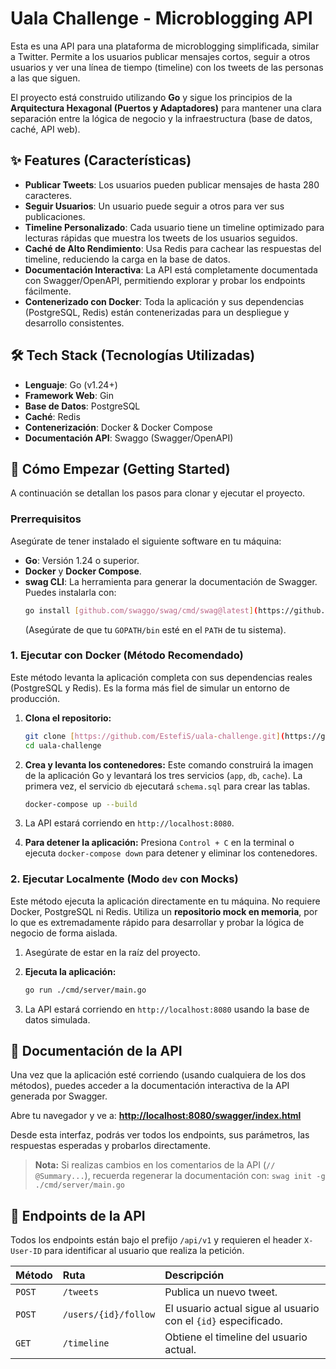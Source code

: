 # Uala Challenge - Microblogging API

Esta es una API para una plataforma de microblogging simplificada, similar a Twitter. Permite a los usuarios publicar mensajes cortos, seguir a otros usuarios y ver una línea de tiempo (timeline) con los tweets de las personas a las que siguen.

El proyecto está construido utilizando **Go** y sigue los principios de la **Arquitectura Hexagonal (Puertos y Adaptadores)** para mantener una clara separación entre la lógica de negocio y la infraestructura (base de datos, caché, API web).

## ✨ Features (Características)

-   **Publicar Tweets**: Los usuarios pueden publicar mensajes de hasta 280 caracteres.
-   **Seguir Usuarios**: Un usuario puede seguir a otros para ver sus publicaciones.
-   **Timeline Personalizado**: Cada usuario tiene un timeline optimizado para lecturas rápidas que muestra los tweets de los usuarios seguidos.
-   **Caché de Alto Rendimiento**: Usa Redis para cachear las respuestas del timeline, reduciendo la carga en la base de datos.
-   **Documentación Interactiva**: La API está completamente documentada con Swagger/OpenAPI, permitiendo explorar y probar los endpoints fácilmente.
-   **Contenerizado con Docker**: Toda la aplicación y sus dependencias (PostgreSQL, Redis) están contenerizadas para un despliegue y desarrollo consistentes.

## 🛠️ Tech Stack (Tecnologías Utilizadas)

-   **Lenguaje**: Go (v1.24+)
-   **Framework Web**: Gin
-   **Base de Datos**: PostgreSQL
-   **Caché**: Redis
-   **Contenerización**: Docker & Docker Compose
-   **Documentación API**: Swaggo (Swagger/OpenAPI)

## 🚀 Cómo Empezar (Getting Started)

A continuación se detallan los pasos para clonar y ejecutar el proyecto.

### Prerrequisitos

Asegúrate de tener instalado el siguiente software en tu máquina:

-   **Go**: Versión 1.24 o superior.
-   **Docker** y **Docker Compose**.
-   **swag CLI**: La herramienta para generar la documentación de Swagger. Puedes instalarla con:
    ```bash
    go install [github.com/swaggo/swag/cmd/swag@latest](https://github.com/swaggo/swag/cmd/swag@latest)
    ```
    (Asegúrate de que tu `GOPATH/bin` esté en el `PATH` de tu sistema).

### 1. Ejecutar con Docker (Método Recomendado)

Este método levanta la aplicación completa con sus dependencias reales (PostgreSQL y Redis). Es la forma más fiel de simular un entorno de producción.

1.  **Clona el repositorio:**
    ```bash
    git clone [https://github.com/EstefiS/uala-challenge.git](https://github.com/EstefiS/uala-challenge.git)
    cd uala-challenge
    ```

2.  **Crea y levanta los contenedores:**
    Este comando construirá la imagen de la aplicación Go y levantará los tres servicios (`app`, `db`, `cache`). La primera vez, el servicio `db` ejecutará `schema.sql` para crear las tablas.
    ```bash
    docker-compose up --build
    ```

3.  La API estará corriendo en `http://localhost:8080`.

4.  **Para detener la aplicación:**
    Presiona `Control + C` en la terminal o ejecuta `docker-compose down` para detener y eliminar los contenedores.

### 2. Ejecutar Localmente (Modo `dev` con Mocks)

Este método ejecuta la aplicación directamente en tu máquina. No requiere Docker, PostgreSQL ni Redis. Utiliza un **repositorio mock en memoria**, por lo que es extremadamente rápido para desarrollar y probar la lógica de negocio de forma aislada.

1.  Asegúrate de estar en la raíz del proyecto.

2.  **Ejecuta la aplicación:**
    ```bash
    go run ./cmd/server/main.go
    ```

3.  La API estará corriendo en `http://localhost:8080` usando la base de datos simulada.

## 📖 Documentación de la API

Una vez que la aplicación esté corriendo (usando cualquiera de los dos métodos), puedes acceder a la documentación interactiva de la API generada por Swagger.

Abre tu navegador y ve a:
**[http://localhost:8080/swagger/index.html](http://localhost:8080/swagger/index.html)**

Desde esta interfaz, podrás ver todos los endpoints, sus parámetros, las respuestas esperadas y probarlos directamente.

> **Nota:** Si realizas cambios en los comentarios de la API (`// @Summary...`), recuerda regenerar la documentación con:
> `swag init -g ./cmd/server/main.go`

## 🔀 Endpoints de la API

Todos los endpoints están bajo el prefijo `/api/v1` y requieren el header `X-User-ID` para identificar al usuario que realiza la petición.

| Método | Ruta                      | Descripción                                                |
| :----- | :------------------------ | :--------------------------------------------------------- |
| `POST` | `/tweets`                 | Publica un nuevo tweet.                                    |
| `POST` | `/users/{id}/follow`      | El usuario actual sigue al usuario con el `{id}` especificado. |
| `GET`  | `/timeline`               | Obtiene el timeline del usuario actual.   